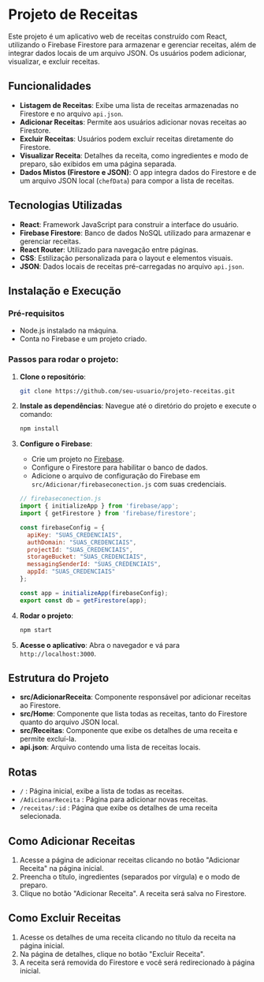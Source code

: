 
# Projeto de Receitas

Este projeto é um aplicativo web de receitas construído com React, utilizando o Firebase Firestore para armazenar e gerenciar receitas, além de integrar dados locais de um arquivo JSON. Os usuários podem adicionar, visualizar, e excluir receitas.

## Funcionalidades

- **Listagem de Receitas**: Exibe uma lista de receitas armazenadas no Firestore e no arquivo `api.json`.
- **Adicionar Receitas**: Permite aos usuários adicionar novas receitas ao Firestore.
- **Excluir Receitas**: Usuários podem excluir receitas diretamente do Firestore.
- **Visualizar Receita**: Detalhes da receita, como ingredientes e modo de preparo, são exibidos em uma página separada.
- **Dados Mistos (Firestore e JSON)**: O app integra dados do Firestore e de um arquivo JSON local (`chefData`) para compor a lista de receitas.

## Tecnologias Utilizadas

- **React**: Framework JavaScript para construir a interface do usuário.
- **Firebase Firestore**: Banco de dados NoSQL utilizado para armazenar e gerenciar receitas.
- **React Router**: Utilizado para navegação entre páginas.
- **CSS**: Estilização personalizada para o layout e elementos visuais.
- **JSON**: Dados locais de receitas pré-carregadas no arquivo `api.json`.

## Instalação e Execução

### Pré-requisitos

- Node.js instalado na máquina.
- Conta no Firebase e um projeto criado.

### Passos para rodar o projeto:

1. **Clone o repositório**:
   ```bash
   git clone https://github.com/seu-usuario/projeto-receitas.git
   ```

2. **Instale as dependências**:
   Navegue até o diretório do projeto e execute o comando:
   ```bash
   npm install
   ```

3. **Configure o Firebase**:
   - Crie um projeto no [Firebase](https://console.firebase.google.com/).
   - Configure o Firestore para habilitar o banco de dados.
   - Adicione o arquivo de configuração do Firebase em `src/Adicionar/firebaseconection.js` com suas credenciais.

   ```javascript
   // firebaseconection.js
   import { initializeApp } from 'firebase/app';
   import { getFirestore } from 'firebase/firestore';

   const firebaseConfig = {
     apiKey: "SUAS_CREDENCIAIS",
     authDomain: "SUAS_CREDENCIAIS",
     projectId: "SUAS_CREDENCIAIS",
     storageBucket: "SUAS_CREDENCIAIS",
     messagingSenderId: "SUAS_CREDENCIAIS",
     appId: "SUAS_CREDENCIAIS"
   };

   const app = initializeApp(firebaseConfig);
   export const db = getFirestore(app);
   ```

4. **Rodar o projeto**:
   ```bash
   npm start
   ```

5. **Acesse o aplicativo**:
   Abra o navegador e vá para `http://localhost:3000`.

## Estrutura do Projeto

- **src/AdicionarReceita**: Componente responsável por adicionar receitas ao Firestore.
- **src/Home**: Componente que lista todas as receitas, tanto do Firestore quanto do arquivo JSON local.
- **src/Receitas**: Componente que exibe os detalhes de uma receita e permite excluí-la.
- **api.json**: Arquivo contendo uma lista de receitas locais.

## Rotas

- `/` : Página inicial, exibe a lista de todas as receitas.
- `/AdicionarReceita` : Página para adicionar novas receitas.
- `/receitas/:id` : Página que exibe os detalhes de uma receita selecionada.

## Como Adicionar Receitas

1. Acesse a página de adicionar receitas clicando no botão "Adicionar Receita" na página inicial.
2. Preencha o título, ingredientes (separados por vírgula) e o modo de preparo.
3. Clique no botão "Adicionar Receita". A receita será salva no Firestore.

## Como Excluir Receitas

1. Acesse os detalhes de uma receita clicando no título da receita na página inicial.
2. Na página de detalhes, clique no botão "Excluir Receita".
3. A receita será removida do Firestore e você será redirecionado à página inicial.

